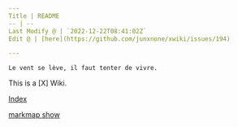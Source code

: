 ```yaml
---
Title | README
-- | --
Last Modify @ | `2022-12-22T08:41:02Z`
Edit @ | [here](https://github.com/junxnone/xwiki/issues/194)

---
```

`Le vent se lève, ‌‍‍‌‍​‌‌‍​‍‌‌‌‌​‌‌‍‍‍​‌‍‍‍‍​‌‍‍‍‍​‌‍‍‌‍​‌‌‍​‍‍‌‌‌​‌‌‍‍‍​‌‌‌‍‍​‌‍‍‍‍​‌‍‍‌‍​‌‌‍​‌‌‌‌‍​‌‌‍‌​‍‌‌‌‌​‍‍‍‍‍​‍‍‍​‍‌​‌​‌‌‌​‌‌‌‌​‌‌‍il faut tenter de vivre.`


This is a [X] Wiki. 


[Index](_sidebar.md ':include')

[markmap show](https://junxnone.github.io/xwiki/markmap.html?md=https://junxnone.github.io/xwiki/_sidebar.md ':include :type=iframe width=100% height=1200px')




